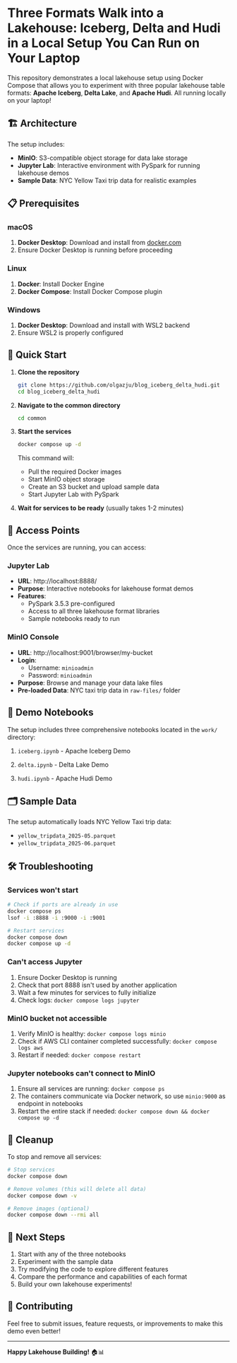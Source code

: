 # Three Formats Walk into a Lakehouse: Iceberg, Delta and Hudi in a Local Setup You Can Run on Your Laptop

This repository demonstrates a local lakehouse setup using Docker Compose that allows you to experiment with three popular lakehouse table formats: **Apache Iceberg**, **Delta Lake**, and **Apache Hudi**. All running locally on your laptop!

## 🏗️ Architecture

The setup includes:
- **MinIO**: S3-compatible object storage for data lake storage
- **Jupyter Lab**: Interactive environment with PySpark for running lakehouse demos
- **Sample Data**: NYC Yellow Taxi trip data for realistic examples

## 📋 Prerequisites

### macOS
1. **Docker Desktop**: Download and install from [docker.com](https://www.docker.com/products/docker-desktop/)
2. Ensure Docker Desktop is running before proceeding

### Linux
1. **Docker**: Install Docker Engine
2. **Docker Compose**: Install Docker Compose plugin

### Windows
1. **Docker Desktop**: Download and install with WSL2 backend
2. Ensure WSL2 is properly configured

## 🚀 Quick Start

1. **Clone the repository**
   ```bash
   git clone https://github.com/olgazju/blog_iceberg_delta_hudi.git
   cd blog_iceberg_delta_hudi
   ```

2. **Navigate to the common directory**
   ```bash
   cd common
   ```

3. **Start the services**
   ```bash
   docker compose up -d
   ```

   This command will:
   - Pull the required Docker images
   - Start MinIO object storage
   - Create an S3 bucket and upload sample data
   - Start Jupyter Lab with PySpark

4. **Wait for services to be ready** (usually takes 1-2 minutes)

## 🔗 Access Points

Once the services are running, you can access:

### Jupyter Lab
- **URL**: http://localhost:8888/
- **Purpose**: Interactive notebooks for lakehouse format demos
- **Features**: 
  - PySpark 3.5.3 pre-configured
  - Access to all three lakehouse format libraries
  - Sample notebooks ready to run

### MinIO Console
- **URL**: http://localhost:9001/browser/my-bucket
- **Login**: 
  - Username: `minioadmin`
  - Password: `minioadmin`
- **Purpose**: Browse and manage your data lake files
- **Pre-loaded Data**: NYC taxi trip data in `raw-files/` folder


## 📓 Demo Notebooks

The setup includes three comprehensive notebooks located in the `work/` directory:

1. `iceberg.ipynb` - Apache Iceberg Demo

2. `delta.ipynb` - Delta Lake Demo

3. `hudi.ipynb` - Apache Hudi Demo

## 🗂️ Sample Data

The setup automatically loads NYC Yellow Taxi trip data:
- `yellow_tripdata_2025-05.parquet`
- `yellow_tripdata_2025-06.parquet`


## 🛠️ Troubleshooting

### Services won't start
```bash
# Check if ports are already in use
docker compose ps
lsof -i :8888 -i :9000 -i :9001

# Restart services
docker compose down
docker compose up -d
```

### Can't access Jupyter
1. Ensure Docker Desktop is running
2. Check that port 8888 isn't used by another application
3. Wait a few minutes for services to fully initialize
4. Check logs: `docker compose logs jupyter`

### MinIO bucket not accessible
1. Verify MinIO is healthy: `docker compose logs minio`
2. Check if AWS CLI container completed successfully: `docker compose logs aws`
3. Restart if needed: `docker compose restart`

### Jupyter notebooks can't connect to MinIO
1. Ensure all services are running: `docker compose ps`
2. The containers communicate via Docker network, so use `minio:9000` as endpoint in notebooks
3. Restart the entire stack if needed: `docker compose down && docker compose up -d`

## 🧹 Cleanup

To stop and remove all services:
```bash
# Stop services
docker compose down

# Remove volumes (this will delete all data)
docker compose down -v

# Remove images (optional)
docker compose down --rmi all
```

## 📖 Next Steps

1. Start with any of the three notebooks
2. Experiment with the sample data
3. Try modifying the code to explore different features
4. Compare the performance and capabilities of each format
5. Build your own lakehouse experiments!

## 🤝 Contributing

Feel free to submit issues, feature requests, or improvements to make this demo even better!

---

**Happy Lakehouse Building!** 🏠📊